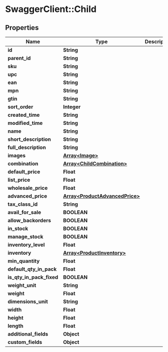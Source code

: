 # SwaggerClient::Child

## Properties
Name | Type | Description | Notes
------------ | ------------- | ------------- | -------------
**id** | **String** |  | [optional] 
**parent_id** | **String** |  | [optional] 
**sku** | **String** |  | [optional] 
**upc** | **String** |  | [optional] 
**ean** | **String** |  | [optional] 
**mpn** | **String** |  | [optional] 
**gtin** | **String** |  | [optional] 
**sort_order** | **Integer** |  | [optional] 
**created_time** | **String** |  | [optional] 
**modified_time** | **String** |  | [optional] 
**name** | **String** |  | [optional] 
**short_description** | **String** |  | [optional] 
**full_description** | **String** |  | [optional] 
**images** | [**Array&lt;Image&gt;**](Image.md) |  | [optional] 
**combination** | [**Array&lt;ChildCombination&gt;**](ChildCombination.md) |  | [optional] 
**default_price** | **Float** |  | [optional] 
**list_price** | **Float** |  | [optional] 
**wholesale_price** | **Float** |  | [optional] 
**advanced_price** | [**Array&lt;ProductAdvancedPrice&gt;**](ProductAdvancedPrice.md) |  | [optional] 
**tax_class_id** | **String** |  | [optional] 
**avail_for_sale** | **BOOLEAN** |  | [optional] 
**allow_backorders** | **BOOLEAN** |  | [optional] 
**in_stock** | **BOOLEAN** |  | [optional] 
**manage_stock** | **BOOLEAN** |  | [optional] 
**inventory_level** | **Float** |  | [optional] 
**inventory** | [**Array&lt;ProductInventory&gt;**](ProductInventory.md) |  | [optional] 
**min_quantity** | **Float** |  | [optional] 
**default_qty_in_pack** | **Float** |  | [optional] 
**is_qty_in_pack_fixed** | **BOOLEAN** |  | [optional] 
**weight_unit** | **String** |  | [optional] 
**weight** | **Float** |  | [optional] 
**dimensions_unit** | **String** |  | [optional] 
**width** | **Float** |  | [optional] 
**height** | **Float** |  | [optional] 
**length** | **Float** |  | [optional] 
**additional_fields** | **Object** |  | [optional] 
**custom_fields** | **Object** |  | [optional] 


